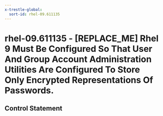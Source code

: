 ```yaml
---
x-trestle-global:
  sort-id: rhel-09.611135
---
```


# rhel-09.611135 - \[REPLACE_ME\] Rhel 9 Must Be Configured So That User And Group Account Administration Utilities Are Configured To Store Only Encrypted Representations Of Passwords.

## Control Statement
